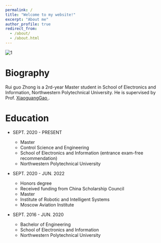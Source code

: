 ```yaml
---
permalink: /
title: "Welcome to my website!"
excerpt: "About me"
author_profile: true
redirect_from: 
  - /about/
  - /about.html
---
```

![1](https://user-images.githubusercontent.com/35895359/185299190-01d71681-f0db-4004-a6cd-9f811114a4be.jpg)


Biography
===
Rui guo Zhong is a 2rd-year Master student in School of Electronics and Information, Northwestern Polytechnical University. He is supervised by Prof. [XiaoguangGao
](https://teacher.nwpu.edu.cn/gaoxiaoguang.html).


Education
===
* SEPT. 2020 - PRESENT

  - Master
  - Control Science and Engineering
  - School of Electronics and Information (entrance exam-free recommendation)
  - Northwestern Polytechnical University

* SEPT. 2020 - JUN. 2022
  
  - Honors degree
  - Received funding from China Scholarship Council
  - Master
  - Institute of Robotic and Intelligent Systems
  - Moscow Aviation Institute
  
  
* SEPT. 2016 - JUN. 2020

  - Bachelor of Engineering
  - School of Electronics and Information
  - Northwestern Polytechnical University
